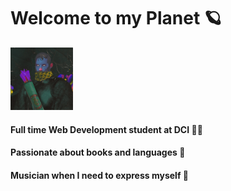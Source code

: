 # Welcome to my Planet 🪐

<img src="./image/avatar.jpg" style="width:100px">

#### Full time Web Development student at DCI 👨‍🎓
#### Passionate about books and languages 📖
#### Musician when I need to express myself 🎸
